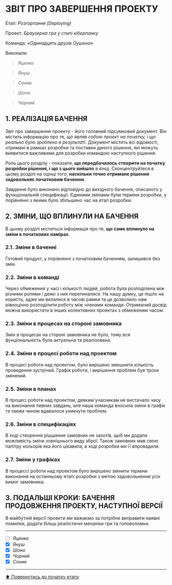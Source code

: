 ﻿# ЗВІТ ПРО ЗАВЕРШЕННЯ ПРОЕКТУ

Етап: *Розгортання (Deploying)*

Проект: *Браузерна гра у стилі кіберпанку*

Команда: *«Одинадцять друзів Оушена»*

Виконали:
>*Яценко*

>*Януш*

>*Соник*

>*Шоно*

>*Чорний*


##  **1. РЕАЛІЗАЦІЯ БАЧЕННЯ**

Звіт про завершення проекту - його головний підсумковий документ. Він містить інформацію про те, *що являв собою проект на початку, і що реально було зроблено в результаті*. Документ містить всі відомості, отримані в рамках розробки та поставки даного рішення, які можуть виявитися важливими для розробки командою наступного рішення. 

Роль цього розділу - показати, **що передбачалось створити на початку розробки рішення, і що з цього вийшло** в кінці. Сконцентруйтеся в цьому розділі на оцінці того, **наскільки точно отримане рішення задовольняє початковим баченню**.

Завдання було виконано відповідно до вихідного бачення, описаного у функціональній специфікації. Єдиними змінами були терміни розробки, у порівнянні з якими було збільшено час на етап розробки.

##  **2. ЗМІНИ, ЩО ВПЛИНУЛИ НА БАЧЕННЯ**
В цьому розділі міститься інформація про те, **що саме вплинуло на зміни в початкових намірах**. 

### **2.1. Зміни в баченні**

Готовий продукт, у порівнянні з початковим баченням, залишився без змін.

### **2.2. Зміни в команді**

Через обмеження у часі і кількості людей, робота була розподілена між різними ролями і деякі з них перетиналися. На нашу думку, це пішло на користь, адже ми вклалися в часові рамки та це дозволило нам рівноцінно розподілити роботу між членами команди. Отриманий досвід можна використати в інших колективних проектах з обмеженим часом.

###  **2.3. Зміни в процесах на стороні замовника** 

Змін в процесах на стороні замовника не було, тому вся фунціональність була актуальна та реалізована.

###  **2.4. Зміни в процесі роботи над проектом**

В процесі роботи над проектом, було вирішено змешнити кількість проведення зустрічей. Графік роботи, і вирішення проблем був трохи змінений.

###  **2.5. Зміни в планах**

В процесі роботи над проектом, деяким учасникам не вистачало часу на виконання певних завдань, але наша команда вносила зміни в графік та таким чином вдавалося уникнути проблем.

###  **2.6. Зміни в специфікаціях**

В ході створення рішшення замовник не захотів, щоб ми додали можливість зміни зовнішнього виду зброї. Також замовник мав свою палітру кольорів яка його цікавила, в ході розробки ми її впровадили.

###  **2.7. Зміни у графіках**

В процессі роботи над проектом було вирішено змінити терміни виконання на останньому етапі розробки з метою задовольнення усіх вимог замовника.

## **3. ПОДАЛЬШІ КРОКИ: БАЧЕННЯ ПРОДОВЖЕННЯ ПРОЕКТУ, НАСТУПНОЇ ВЕРСІЇ**

В майбутній версії проекти ми важаємо за потрібне виправити наявні помилки, додати більш реалістичні механіки гри та головоломки.

---

- [ ] *Яценко*
- [x] *Януш*
- [x] *Шоно*
- [x] *Чорний*
- [x] *Соник*

---
[:arrow_up: Повернутись до початку етапу](/docs/5.Deploying/README.md)



